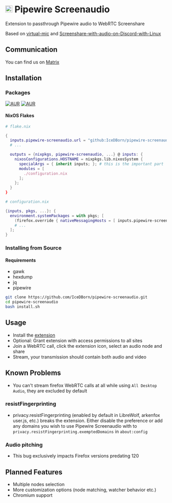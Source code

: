 # <img src="./extension/assets/icons/icon.svg" width="22" alt="Logo"> Pipewire Screenaudio

Extension to passthrough Pipewire audio to WebRTC Screenshare

Based on [virtual-mic](https://github.com/Curve/rohrkabel/tree/master/examples/virtual-mic) and [Screenshare-with-audio-on-Discord-with-Linux](https://github.com/edisionnano/Screenshare-with-audio-on-Discord-with-Linux)

## Communication

You can find us on [Matrix](https://matrix.to/#/#pipewire-screenaudio:matrix.org)

## Installation

### Packages

[![AUR](https://img.shields.io/aur/version/pipewire-screenaudio?style=for-the-badge)](https://aur.archlinux.org/packages/pipewire-screenaudio)
[![AUR](https://img.shields.io/aur/version/pipewire-screenaudio-git?style=for-the-badge)](https://aur.archlinux.org/packages/pipewire-screenaudio-git)

#### NixOS Flakes

```nix
# flake.nix

{
  inputs.pipewire-screenaudio.url = "github:IceDBorn/pipewire-screenaudio";
  # ...

  outputs = {nixpkgs, pipewire-screenaudio, ...} @ inputs: {
    nixosConfigurations.HOSTNAME = nixpkgs.lib.nixosSystem {
      specialArgs = { inherit inputs; }; # this is the important part
      modules = [
        ./configuration.nix
      ];
    };
  }
}

# configuration.nix

{inputs, pkgs, ...}: {
  environment.systemPackages = with pkgs; [
    (firefox.override { nativeMessagingHosts = [ inputs.pipewire-screenaudio.packages.${pkgs.system}.default ]; })
    # ...
  ];
}
```

### Installing from Source

#### Requirements

- gawk
- hexdump
- jq
- pipewire

```bash
git clone https://github.com/IceDBorn/pipewire-screenaudio.git
cd pipewire-screenaudio
bash install.sh
```

## Usage

- Install the [extension](https://addons.mozilla.org/firefox/addon/pipewire-screenaudio)
- Optional: Grant extension with access permissions to all sites
- Join a WebRTC call, click the extension icon, select an audio node and share
- Stream, your transmission should contain both audio and video

## Known Problems

- You can't stream firefox WebRTC calls at all while using `All Desktop Audio`, they are excluded by default

### resistFingerprinting

- privacy.resistFingerprinting (enabled by default in LibreWolf, arkenfox user.js, etc.) breaks the extension. Either disable the preference or add any domains you wish to use Pipewire Screenaudio with to `privacy.resistFingerprinting.exemptedDomains` in `about:config`

### Audio pitching

- This bug exclusively impacts Firefox versions predating 120

## Planned Features

- Multiple nodes selection
- More customization options (node matching, watcher behavior etc.)
- Chromium support
